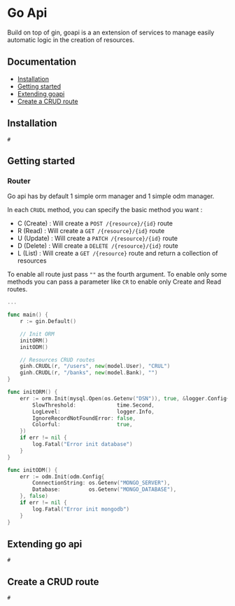 # Go Api

Build on top of gin, goapi is a an extension of services to manage easily automatic logic in the creation of resources.

## Documentation

* [Installation](#installation)
* [Getting started](#getting-started)
* [Extending goapi](#extending-go-api)
* [Create a CRUD route](#create-a-crud-route)

## Installation

```
# 
```


## Getting started

### Router

Go api has by default 1 simple orm manager and 1 simple odm manager.

In each `CRUDL` method, you can specify the basic method you want : 
- C (Create) : Will create a `POST /{resource}/{id}` route
- R (Read) : Will create a `GET /{resource}/{id}` route
- U (Update) : Will create a `PATCH /{resource}/{id}` route
- D (Delete) : Will create a `DELETE /{resource}/{id}` route
- L (List) : Will create a `GET /{resource}` route and return a collection of resources

To enable all route just pass `""` as the fourth argument. 
To enable only some methods you can pass a parameter like `CR` to enable only Create and Read routes.

```go
...

func main() {
    r := gin.Default()

    // Init ORM
    initORM()
    initODM()

    // Resources CRUD routes
    ginh.CRUDL(r, "/users", new(model.User), "CRUL")
    ginh.CRUDL(r, "/banks", new(model.Bank), "")
}

func initORM() {
    err := orm.Init(mysql.Open(os.Getenv("DSN")), true, &logger.Config{
        SlowThreshold:             time.Second,
        LogLevel:                  logger.Info,
        IgnoreRecordNotFoundError: false,
        Colorful:                  true,
    })
    if err != nil {
        log.Fatal("Error init database")
    }
}

func initODM() {
    err := odm.Init(odm.Config{
        ConnectionString: os.Getenv("MONGO_SERVER"),
        Database:         os.Getenv("MONGO_DATABASE"),
    }, false)
    if err != nil {
        log.Fatal("Error init mongodb")
    }
}
```

## Extending go api

```
# 
```

## Create a CRUD route

```
# 
```
